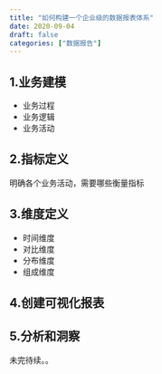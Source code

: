 ```yaml
---
title: "如何构建一个企业级的数据报表体系"
date: 2020-09-04
draft: false
categories: ["数据报告"]
---
```


## 1.业务建模

- 业务过程
- 业务逻辑
- 业务活动


## 2.指标定义

明确各个业务活动，需要哪些衡量指标

## 3.维度定义

- 时间维度
- 对比维度
- 分布维度
- 组成维度

## 4.创建可视化报表

## 5.分析和洞察

未完待续。。